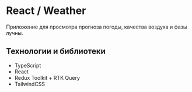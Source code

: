# React / Weather

Приложение для просмотра прогноза погоды, качества воздуха и фазы лучны.


## Технологии и библиотеки
- TypeScript
- React
- Redux Toolkit + RTK Query
- TailwindCSS

